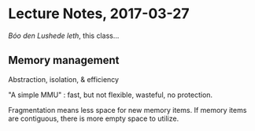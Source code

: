 # Lecture Notes, 2017-03-27

*Bóo den Lushede leth*, this class...

## Memory management

Abstraction, isolation, & efficiency

"A simple MMU" : fast, but not flexible, wasteful, no protection.

Fragmentation means less space for new memory items.
If memory items are contiguous, there is more empty space to utilize.
